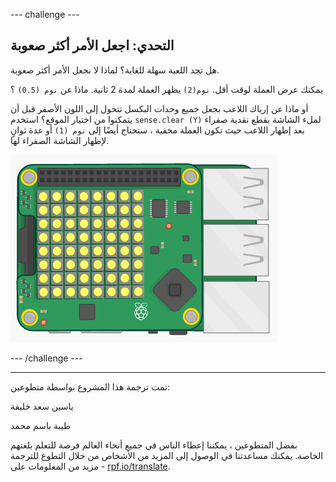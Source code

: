 --- challenge ---

## التحدي: اجعل الأمر أكثر صعوبة

هل تجد اللعبة سهلة للغاية؟ لماذا لا نجعل الأمر أكثر صعوبة.

يمكنك عرض العملة لوقت أقل. `نوم(2)` يظهر العملة لمدة 2 ثانية. ماذا عن `نوم (0.5)` ؟

أو ماذا عن إرباك اللاعب بجعل جميع وحدات البكسل تتحول إلى اللون الأصفر قبل أن يتمكنوا من اختيار الموقع؟ استخدم `sense.clear (Y)` لملء الشاشة بقطع نقدية صفراء بعد إظهار اللاعب حيث تكون العملة مخفية ، ستحتاج أيضًا إلى `نوم (1)` أو عدة ثوانٍ لإظهار الشاشة الصفراء لها.

![لقطة الشاشة](images/treasure-challenge-coins.png)

--- /challenge ---


***
تمت ترجمة هذا المشروع بواسطة متطوعين:

ياسين سعد خليفة

طيبة باسم محمد

بفضل المتطوعين ، يمكننا إعطاء الناس في جميع أنحاء العالم فرصة للتعلم بلغتهم الخاصة. يمكنك مساعدتنا في الوصول إلى المزيد من الأشخاص من خلال التطوع للترجمة - مزيد من المعلومات على [rpf.io/translate](https://rpf.io/translate).